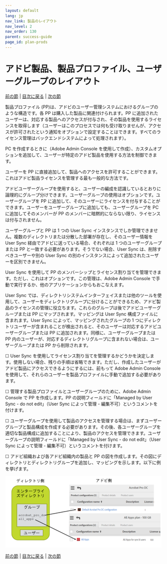 ```yaml
---
layout: default
lang: jp
nav_link: 製品のレイアウト
nav_level: 2
nav_order: 130
parent: success-guide
page_id: plan-prods
---
```


# アドビ製品、製品プロファイル、ユーザーグループのレイアウト

[前の節](layout_orgs.md) \| [目次に戻る](index.md) \| [次の節](decide_deletion_policy.md)

製品プロファイル (PP)は、アドビのユーザー管理システムにおけるグループのような構造です。各 PP は購入した製品に関連付けられます。PP に追加されたユーザーは、対応する製品へのアクセスが付与され、その製品を使用するライセンスを取得します（ユーザーはこのプロセスでは何も受け取りませんが、アクセスが許可されたという通知をオプションで設定することはできます。すべてのライセンス管理はバックエンドシステムによって処理されます）。

PC を作成するときに（Adobe Admin Console を使用して作成）、カスタムオプションを追加して、ユーザーが特定のアドビ製品を使用する方法を制御できます。

ユーザーを PP に直接追加して、製品へのアクセスを許可することができます。これはアドビ製品ライセンスを管理する最も一般的な方法です。

アドビユーザーグループを使用すると、ユーザーの編成を認識しているとおりに論理的にグループ分けできます。ユーザーグループの使用はオプションです。ユーザーグループを PP に追加して、そのユーザーにライセンスを付与することができます。ユーザーをユーザーグループに追加しても、ユーザーグループを PC に追加してそのメンバーが PP のメンバーに暗黙的にならない限り、ライセンスは付与されません。


ユーザーグループと PP は 1 つの User Sync インスタンスでしか管理できません。複数のディレクトリまたは分散した部署が存在し、そのユーザー情報を User Sync 経由でアドビに送っている場合、それぞれは 1 つのユーザーグループまたは PP と一致する必要があります。そうでない場合、User Sync は、削除すべきユーザーや別の User Sync の別のインスタンスによって追加されたユーザーを区別できません。

User Sync を使用して PP のメンバーシップとライセンス割り当てを管理できます。ただし、これはオプションです。この管理は、Adobe Admin Console で手動で実行するか、他のアプリケーションからもおこなえます。

User Sync では、ディレクトリシステムインターフェイスまたは他のツールを使用して、ユーザーをディレクトリグループに分けることができるため、アドビ製品のライセンスの管理に役立ちます。これらのグループは後でアドビユーザーグループまたは PP にマップされます。マッピングは User Sync 構成ファイルに含まれます。User Sync によって、マッピングされたグループの 1 つにディレクトリユーザーが含まれることが検出されると、そのユーザーは対応するアドビユーザーグループまたは PP に追加されます。同様に、ユーザーグループまたは PP 内のユーザーが、対応するディレクトリグループに含まれない場合は、ユーザーグループまたは PP から削除されます。

&#9744; User Sync を使用してライセンス割り当てを管理するかどうかを決定します。使用しない場合、残りの手順は省略できます。ただし、作成したユーザーがアドビ製品にアクセスできるようにするには、前もって Adobe Admin Console を使用して、それらのユーザーを製品プロファイルに手動で追加する必要があります。

&#9744; 管理する製品プロファイルとユーザーグループのために、Adobe Admin Console で PP を作成します。PP の説明フィールドに「Managed by User Sync - do not edit」（User Sync によって管理 - 編集不可）というコメントを付けます。

&#9744; ユーザーグループを使用して製品のアクセスを管理する場合は、まずユーザーグループと製品構成を作成する必要があります。その後、各ユーザーグループを適切な製品構成に追加することにより、製品のアクセスを管理できます。ユーザーグループの説明フィールドに「Managed by User Sync - do not edit」（User Sync によって管理 - 編集不可）というコメントを付けます。


&#9744; アドビ組織および各アドビ組織内の製品と PP の図を作成します。その図にディレクトリとディレクトリグループを追加し、マッピングを示します。以下に例を挙げます。

![img](images/layout_products_map.png)





[前の節](layout_orgs.md) \| [目次に戻る](index.md) \| [次の節](decide_deletion_policy.md)

